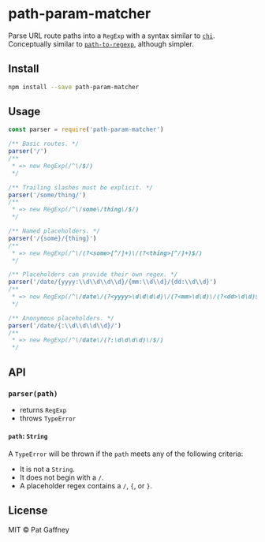 # path-param-matcher

Parse URL route paths into a `RegExp` with a syntax similar to [`chi`](https://github.com/go-chi/chi). Conceptually similar to [`path-to-regexp`](https://github.com/pillarjs/path-to-regexp), although simpler.

## Install

```sh
npm install --save path-param-matcher
```

## Usage

```js
const parser = require('path-param-matcher')

/** Basic routes. */
parser('/')
/**
 * => new RegExp(/^\/$/)
 */

/** Trailing slashes must be explicit. */
parser('/some/thing/')
/**
 * => new RegExp(/^\/some\/thing\/$/)
 */

/** Named placeholders. */
parser('/{some}/{thing}')
/**
 * => new RegExp(/^\/(?<some>[^/]+)\/(?<thing>[^/]+)$/)
 */

/** Placeholders can provide their own regex. */
parser('/date/{yyyy:\\d\\d\\d\\d}/{mm:\\d\\d}/{dd:\\d\\d}')
/**
 * => new RegExp(/^\/date\/(?<yyyy>\d\d\d\d)\/(?<mm>\d\d)\/(?<dd>\d\d)$/)
 */

/** Anonymous placeholders. */
parser('/date/{:\\d\\d\\d\\d}/')
/**
 * => new RegExp(/^\/date\/(?:\d\d\d\d)\/$/)
 */
```

## API

### `parser(path)`

- returns `RegExp`
- throws `TypeError`

#### `path`: `String`

A `TypeError` will be thrown if the `path` meets any of the following criteria:

- It is not a `String`.
- It does not begin with a `/`.
- A placeholder regex contains a `/`, `{`, or `}`.

## License

MIT © Pat Gaffney
